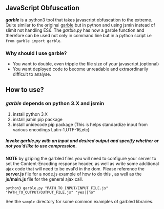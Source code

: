 ## JavaScript Obfuscation

_**garble**_ is a python3 tool that takes javascript obfuscation to the extreme.
Quite similar to the original [garble](https://github.com/adamyork/garble) but in python and using jsmin instead of slimit not handling ES6. The *garble.py* 
has now a garble function and therefore can be used not only in command line but in a python script i.e ```from garble import garble```.

### Why should I use garble?

- You want to double, even tripple the file size of your javascript.(optional)
- You want deployed code to become unreadable and extraordinarily difficult to analyse.

## How to use?

### _**garble**_ depends on python 3.X and jsmin

1. install python 3.X
2. install jsmin pip package
3. install unidecode pip package (This is helps standardize input from various encodings Latin-1,UTF-16,etc)

##### Invoke garble.py with an input and desired output and specify whether or not you'd like to use compression.

**NOTE** by gziping the garbled files you will need to configure your server to set the Content-Encoding response header, as well as write some additional ajax code that will need to be eval'd in the dom. Please reference the **server.js** file for a node.js example of how to do this , as well as the **js/main.js** file for the general ajax call.
```
python3 garble.py "PATH_TO_INPUT/INPUT_FILE.js" "PATH_TO_OUTPUT/OUTPUT_FILE.js" "yes||no" 
```

See the ```sample``` directory for some common examples of garbled libraries.
